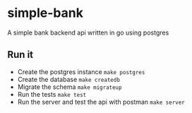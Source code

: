 # simple-bank
A simple bank backend api written in go using postgres 

## Run it
- Create the postgres instance ```make postgres```
- Create the database ```make createdb```
- Migrate the schema ```make migrateup```
- Run the tests ```make test```
- Run the server and test the api with postman ```make server```


